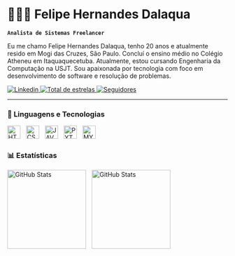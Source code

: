 # 👩🏻‍💻 Felipe Hernandes Dalaqua

**`Analista de Sistemas Freelancer`**

Eu me chamo Felipe Hernandes Dalaqua, tenho 20 anos e atualmente resido em Mogi das Cruzes, São Paulo. Concluí o ensino médio no Colégio Atheneu em Itaquaquecetuba. Atualmente, estou cursando Engenharia da Computação na USJT. Sou apaixonada por tecnologia com foco em desenvolvimento de software e resolução de problemas.

<p align="left">
    <a href="https://www.linkedin.com/in/felipe-hernandes/">
        <img 
            alt="Linkedin" 
            title="Linkedin" 
            src="https://img.shields.io/badge/LinkedIn-0A66C2?style=for-the-badge&logo=linkedin&logoColor=white"
        />
    <a href="https://github.com/fh-dalaqua?tab=repositories&sort=stargazers">
        <img 
            alt="Total de estrelas" 
            title="Total de estrelas GitHub" 
            src="https://custom-icon-badges.demolab.com/github/stars/fh-dalaqua?color=55960c&style=for-the-badge&labelColor=488207&logo=star&label=estrelas"
        />
    </a>
    <a href="https://github.com/fh-dalaqua?tab=followers">
        <img 
            alt="Seguidores" 
            title="Me siga no GitHub" 
            src="https://custom-icon-badges.demolab.com/github/followers/fh-dalaqua?color=9F7AEA&labelColor=7D4CDB&style=for-the-badge&logo=github&label=Seguidores&logoColor=white"
        />
    </a>
</p>

---

### 🤖 Linguagens e Tecnologias

<img 
    align="left" 
    alt="HTML"
    title="HTML" 
    width="30px" 
    style="padding-right: 10px;" 
    src="https://github.com/user-attachments/assets/6a6785cc-4577-4550-9170-339574957518">
<img 
    align="left" 
    alt="CSS"
    title="CSS" 
    width="30px" 
    style="padding-right: 10px;" 
    src="https://github.com/user-attachments/assets/74a596cb-8133-4c5b-bc12-4bf9814d261f">
  <img 
    align="left" 
    alt="JAVA"
    title="JAVA"
    width="30px" 
    style="padding-right: 10px;" 
    src="https://github.com/user-attachments/assets/9d61644e-0a05-4141-91cf-f72e6a6fd923">
<img 
    align="left" 
    alt="PYTHON"
    title="PYTHON"
    width="30px" 
    style="padding-right: 10px;" 
    src="https://github.com/user-attachments/assets/4a13b240-66ed-4b24-b9b2-dc4e5b2f02ab">
<img 
    align="left" 
    alt="MYSQL"
    title="MYSQL"
    width="30px" 
    style="padding-right: 10px;" 
    src="https://github.com/user-attachments/assets/a9816998-51e4-4b78-b0ed-4d3620527743">

<br/>
<br/>

### 📊 Estatísticas

<p>
  <img 
    align="left" 
    alt="GitHub Stats" 
    height="180" 
    style="padding-right: 10px;" 
    src="https://github-readme-stats.vercel.app/api?username=fh-dalaqua&show_icons=true&theme=tokyonight&locale=pt-br" 
  />

<img 
      align="left" 
      alt="GitHub Stats" 
      height="180" 
      src="https://github-readme-stats.vercel.app/api/top-langs/?username=fh-dalaqua&theme=tokyonight&layout=compact&custom_title=Tecnologias" 
  />

</p>
